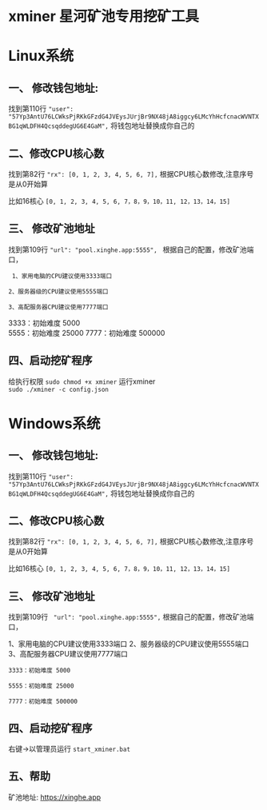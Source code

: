 # xminer 星河矿池专用挖矿工具


# Linux系统

## 一、 修改钱包地址:  

  找到第110行 `"user": "57Yp3AntU76LCWksPjRKkGFzdG4JVEysJUrjBr9NX48jA8iggcy6LMcYhHcfcnacWVNTXBG1qWLDFH4QcsqddegUG6E4GaM",`  将钱包地址替换成你自己的
  
## 二、修改CPU核心数  

找到第82行
   `"rx": [0, 1, 2, 3, 4, 5, 6, 7],`  根据CPU核心数修改,注意序号是从0开始算
  
  比如16核心
  `[0, 1, 2, 3, 4, 5, 6, 7，8，9，10，11, 12，13，14，15]`
  

## 三、 修改矿池地址  
  找到第109行 
   `"url": "pool.xinghe.app:5555", ` 根据自己的配置，修改矿池端口，
   
  ` 1、家用电脑的CPU建议使用3333端口`
  
   `2、服务器级的CPU建议使用5555端口`
   
   `3、高配服务器CPU建议使用7777端口`

  3333：初始难度 5000  
  5555：初始难度 25000
  7777：初始难度 500000
  

## 四、启动挖矿程序
给执行权限
  `sudo chmod +x xminer`
运行xminer  
 `sudo ./xminer -c config.json`

# Windows系统

## 一、 修改钱包地址:  

  找到第110行 `"user": "57Yp3AntU76LCWksPjRKkGFzdG4JVEysJUrjBr9NX48jA8iggcy6LMcYhHcfcnacWVNTXBG1qWLDFH4QcsqddegUG6E4GaM",`  将钱包地址替换成你自己的
  
## 二、修改CPU核心数  

找到第82行
   `"rx": [0, 1, 2, 3, 4, 5, 6, 7],`  根据CPU核心数修改,注意序号是从0开始算
   
  比如16核心
  `[0, 1, 2, 3, 4, 5, 6, 7，8，9，10，11, 12，13，14，15]`
  

## 三、 修改矿池地址  
  找到第109行 
  ` "url": "pool.xinghe.app:5555",`  根据自己的配置，修改矿池端口，
  
   1、家用电脑的CPU建议使用3333端口
   2、服务器级的CPU建议使用5555端口
   3、高配服务器CPU建议使用7777端口
   

  `3333：初始难度 5000  `
  
  `5555：初始难度 25000`
  
  `7777：初始难度 500000`
  

## 四、启动挖矿程序

右键->以管理员运行 `start_xminer.bat`

## 五、帮助

矿池地址: https://xinghe.app

